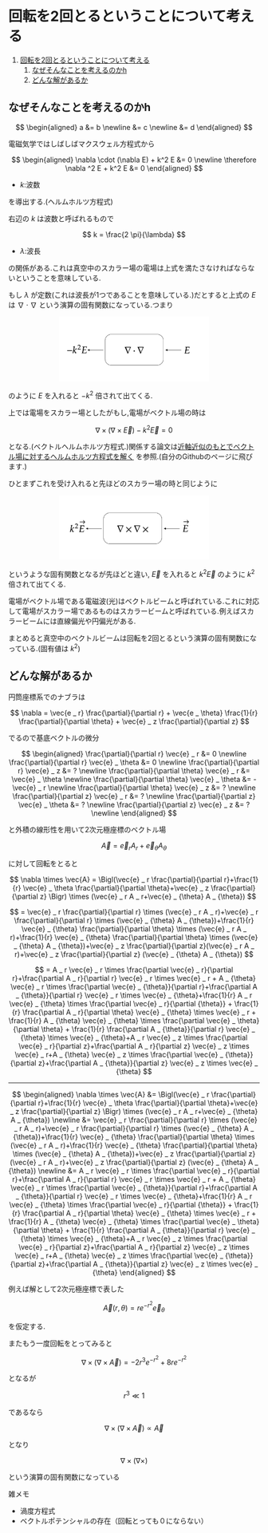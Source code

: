 # 回転を2回とるということについて考える

1. [回転を2回とるということについて考える](#回転を2回とるということについて考える)
   1. [なぜそんなことを考えるのかh](#なぜそんなことを考えるのかh)
   2. [どんな解があるか](#どんな解があるか)


## なぜそんなことを考えるのかh

$$
\begin{aligned}
a
&=
b \newline
&=
c \newline
&=
d
\end{aligned}
$$

電磁気学ではしばしばマクスウェル方程式から

$$
\begin{aligned}
\nabla \cdot (\nabla E) + k^2 E &= 0 \newline
\therefore \nabla ^2 E + k^2 E &= 0
\end{aligned}
$$

- $k:$波数

を導出する.(ヘルムホルツ方程式)

右辺の $k$ は波数と呼ばれるもので

$$
k = \frac{2 \pi}{\lambda}
$$

- $\lambda:$波長

の関係がある.これは真空中のスカラー場の電場は上式を満たさなければならないということを意味している.

もし $\lambda$ が定数(これは波長が1つであることを意味している.)だとすると上式の $E$ は $\nabla \cdot \nabla$ という演算の固有関数になっている.つまり

<div align="center">
<img src="pic\nabla_cdot_nabla.png" alt="alt text" width="300">
</div>

のように $E$ を入れると $-k^2$ 倍されて出てくる.

上では電場をスカラー場としたがもし,電場がベクトル場の時は

$$
\nabla \times (\nabla \times \vec{E}) - k^2 \vec{E} = 0
$$

となる.(ベクトルヘルムホルツ方程式.)関係する論文は[近軸近似のもとでベクトル場に対するヘルムホルツ方程式を解く](https://github.com/sk0ik/Vector_Beam_Paper_List/blob/main/README.md#%E8%BF%91%E8%BB%B8%E8%BF%91%E4%BC%BC%E3%81%AE%E3%82%82%E3%81%A8%E3%81%A7%E3%83%99%E3%82%AF%E3%83%88%E3%83%AB%E5%A0%B4%E3%81%AB%E5%AF%BE%E3%81%99%E3%82%8B%E3%83%98%E3%83%AB%E3%83%A0%E3%83%9B%E3%83%AB%E3%83%84%E6%96%B9%E7%A8%8B%E5%BC%8F%E3%82%92%E8%A7%A3%E3%81%8F)
を参照.(自分のGithubのページに飛びます.)

ひとまずこれを受け入れると先ほどのスカラー場の時と同じように

<div align="center">
<img src="pic\nabla_times_nabla_times.png" alt="alt text" width="300">
</div>

というような固有関数となるが先ほどと違い, $\vec{E}$ を入れると $k^2 \vec{E}$ のように $k^2$ 倍されて出てくる.

電場がベクトル場である電磁波(光)はベクトルビームと呼ばれている.これに対応して電場がスカラー場であるものはスカラービームと呼ばれている.例えばスカラービームには直線偏光や円偏光がある.

まとめると真空中のベクトルビームは回転を2回とるという演算の固有関数になっている.(固有値は $k^2$)

## どんな解があるか

円筒座標系でのナブラは

$$
\nabla = \vec{e _ r} \frac{\partial}{\partial r} + \vec{e _ \theta} \frac{1}{r} \frac{\partial}{\partial \theta} + \vec{e} _ z \frac{\partial}{\partial z}
$$

でるので基底ベクトルの微分

$$
\begin{aligned}
\frac{\partial}{\partial r} \vec{e} _ r
&=
0 \newline
\frac{\partial}{\partial r} \vec{e} _ \theta
&=
0 \newline
\frac{\partial}{\partial r} \vec{e} _ z
&=
? \newline
\frac{\partial}{\partial \theta} \vec{e} _ r
&=
\vec{e} _ \theta \newline
\frac{\partial}{\partial \theta} \vec{e} _ \theta
&=
-\vec{e} _ r \newline
\frac{\partial}{\partial \theta} \vec{e} _ z
&=
? \newline
\frac{\partial}{\partial z} \vec{e} _ r
&=
? \newline
\frac{\partial}{\partial z} \vec{e} _ \theta
&=
? \newline
\frac{\partial}{\partial z} \vec{e} _ z
&=
? \newline
\end{aligned}
$$

と外積の線形性を用いて2次元極座標のベクトル場

$$
\vec{A} = \vec{e} _ r A _ r  + \vec{e} _ {\theta} A _ {\theta} 
$$

に対して回転をとると

$$
\nabla \times \vec{A} =
\Bigl(\vec{e} _ r \frac{\partial}{\partial r}+\frac{1}{r} \vec{e} _ \theta \frac{\partial}{\partial \theta}+\vec{e} _ z \frac{\partial}{\partial z} \Bigr) \times (\vec{e} _ r A _ r+\vec{e} _ {\theta} A _ {\theta})
$$

$$
= \vec{e} _ r \frac{\partial}{\partial r} \times (\vec{e} _ r A _ r)+\vec{e} _ r \frac{\partial}{\partial r} \times (\vec{e} _ {\theta} A _ {\theta})+\frac{1}{r} \vec{e} _ {\theta} \frac{\partial}{\partial \theta} \times (\vec{e} _ r A _ r)+\frac{1}{r} \vec{e} _ {\theta} \frac{\partial}{\partial \theta} \times (\vec{e} _ {\theta} A _ {\theta})+\vec{e} _ z \frac{\partial}{\partial z}(\vec{e} _ r A _ r)+\vec{e} _ z \frac{\partial}{\partial z} (\vec{e} _ {\theta} A _ {\theta})
$$

$$
= A _ r \vec{e} _ r \times \frac{\partial \vec{e} _ r}{\partial r}+\frac{\partial A _ r}{\partial r} \vec{e} _ r \times \vec{e} _ r + A _ {\theta} \vec{e} _ r \times \frac{\partial \vec{e} _ {\theta}}{\partial r}+\frac{\partial A _ {\theta}}{\partial r} \vec{e} _ r \times \vec{e} _ {\theta}+\frac{1}{r} A _ r \vec{e} _ {\theta} \times \frac{\partial \vec{e} _ r}{\partial {\theta}} + \frac{1}{r} \frac{\partial A _ r}{\partial \theta} \vec{e} _ {\theta} \times \vec{e} _ r + \frac{1}{r} A _ {\theta} \vec{e} _ {\theta} \times \frac{\partial \vec{e} _ \theta}{\partial \theta} + \frac{1}{r} \frac{\partial A _ {\theta}}{\partial r} \vec{e} _ {\theta} \times \vec{e} _ {\theta}+A _ r \vec{e} _ z \times \frac{\partial \vec{e} _ r}{\partial z}+\frac{\partial A _ r}{\partial z} \vec{e} _ z \times \vec{e} _ r+A _ {\theta} \vec{e} _ z \times \frac{\partial \vec{e} _ {\theta}}{\partial z}+\frac{\partial A _ {\theta}}{\partial z} \vec{e} _ z \times \vec{e} _ {\theta}
$$

---

$$
\begin{aligned}
\nabla \times \vec{A} &=
\Bigl(\vec{e} _ r \frac{\partial}{\partial r}+\frac{1}{r} \vec{e} _ \theta \frac{\partial}{\partial \theta}+\vec{e} _ z \frac{\partial}{\partial z} \Bigr) \times (\vec{e} _ r A _ r+\vec{e} _ {\theta} A _ {\theta}) \newline
&= \vec{e} _ r \frac{\partial}{\partial r} \times (\vec{e} _ r A _ r)+\vec{e} _ r \frac{\partial}{\partial r} \times (\vec{e} _ {\theta} A _ {\theta})+\frac{1}{r} \vec{e} _ {\theta} \frac{\partial}{\partial \theta} \times (\vec{e} _ r A _ r)+\frac{1}{r} \vec{e} _ {\theta} \frac{\partial}{\partial \theta} \times (\vec{e} _ {\theta} A _ {\theta})+\vec{e} _ z \frac{\partial}{\partial z}(\vec{e} _ r A _ r)+\vec{e} _ z \frac{\partial}{\partial z} (\vec{e} _ {\theta} A _ {\theta}) \newline
&= A _ r \vec{e} _ r \times \frac{\partial \vec{e} _ r}{\partial r}+\frac{\partial A _ r}{\partial r} \vec{e} _ r \times \vec{e} _ r + A _ {\theta} \vec{e} _ r \times \frac{\partial \vec{e} _ {\theta}}{\partial r}+\frac{\partial A _ {\theta}}{\partial r} \vec{e} _ r \times \vec{e} _ {\theta}+\frac{1}{r} A _ r \vec{e} _ {\theta} \times \frac{\partial \vec{e} _ r}{\partial {\theta}} + \frac{1}{r} \frac{\partial A _ r}{\partial \theta} \vec{e} _ {\theta} \times \vec{e} _ r + \frac{1}{r} A _ {\theta} \vec{e} _ {\theta} \times \frac{\partial \vec{e} _ \theta}{\partial \theta} + \frac{1}{r} \frac{\partial A _ {\theta}}{\partial r} \vec{e} _ {\theta} \times \vec{e} _ {\theta}+A _ r \vec{e} _ z \times \frac{\partial \vec{e} _ r}{\partial z}+\frac{\partial A _ r}{\partial z} \vec{e} _ z \times \vec{e} _ r+A _ {\theta} \vec{e} _ z \times \frac{\partial \vec{e} _ {\theta}}{\partial z}+\frac{\partial A _ {\theta}}{\partial z} \vec{e} _ z \times \vec{e} _ {\theta}
\end{aligned}
$$


例えば解として2次元極座標で表した

$$
\vec{A}(r, \theta) = re^{-r^2} \vec{e} _ {\theta}
$$

を仮定する.

またもう一度回転をとってみると

$$
\nabla \times (\nabla \times \vec{A}) = -2r^3e^{-r^2} + 8re^{-r^2}
$$

となるが

$$
r^3 \ll 1
$$

であるなら

$$
\nabla \times (\nabla \times \vec{A}) \propto \vec{A}
$$

となり

$$
\nabla \times (\nabla \times)
$$

という演算の固有関数になっている

雑メモ
- 渦度方程式
- ベクトルポテンシャルの存在（回転とっても０にならない）
